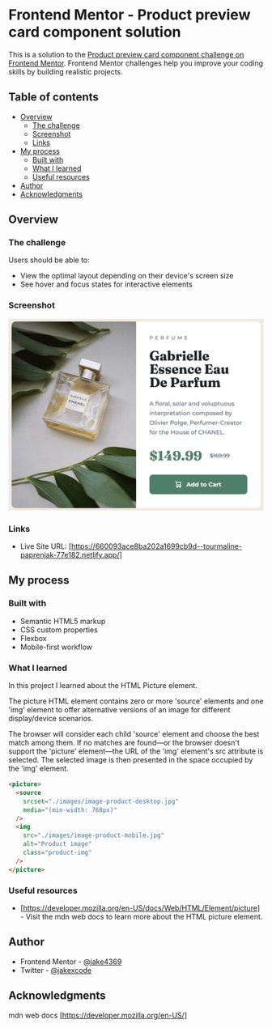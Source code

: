 # Frontend Mentor - Product preview card component solution

This is a solution to the [Product preview card component challenge on Frontend Mentor](https://www.frontendmentor.io/challenges/product-preview-card-component-GO7UmttRfa). Frontend Mentor challenges help you improve your coding skills by building realistic projects.

## Table of contents

- [Overview](#overview)
  - [The challenge](#the-challenge)
  - [Screenshot](#screenshot)
  - [Links](#links)
- [My process](#my-process)
  - [Built with](#built-with)
  - [What I learned](#what-i-learned)
  - [Useful resources](#useful-resources)
- [Author](#author)
- [Acknowledgments](#acknowledgments)

## Overview

### The challenge

Users should be able to:

- View the optimal layout depending on their device's screen size
- See hover and focus states for interactive elements

### Screenshot

![](./images/product-preview-card.png)

### Links

- Live Site URL: [https://660093ace8ba202a1699cb9d--tourmaline-paprenjak-77e182.netlify.app/]

## My process

### Built with

- Semantic HTML5 markup
- CSS custom properties
- Flexbox
- Mobile-first workflow

### What I learned

In this project I learned about the HTML Picture element.

The picture HTML element contains zero or more 'source' elements and one 'img' element to offer alternative versions of an image for different display/device scenarios.

The browser will consider each child 'source' element and choose the best match among them. If no matches are found—or the browser doesn't support the 'picture' element—the URL of the 'img' element's src attribute is selected. The selected image is then presented in the space occupied by the 'img' element.

```html
<picture>
  <source
    srcset="./images/image-product-desktop.jpg"
    media="(min-width: 768px)"
  />
  <img
    src="./images/image-product-mobile.jpg"
    alt="Product image"
    class="product-img"
  />
</picture>
```

### Useful resources

- [https://developer.mozilla.org/en-US/docs/Web/HTML/Element/picture] - Visit the mdn web docs to learn more about the HTML picture element.

## Author

- Frontend Mentor - [@jake4369](https://www.frontendmentor.io/profile/jake4369)
- Twitter - [@jakexcode](https://www.twitter.com/jakexcode)

## Acknowledgments

mdn web docs [https://developer.mozilla.org/en-US/]
